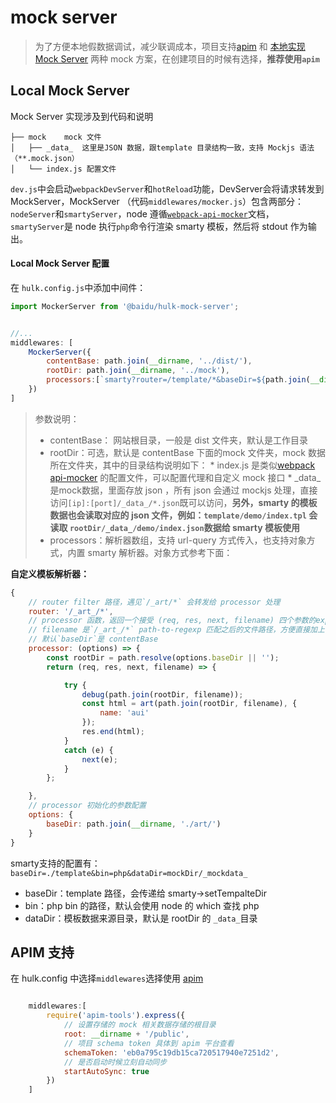# mock server
> 为了方便本地假数据调试，减少联调成本，项目支持[apim](http://apim.baidu.com/docs#%E5%87%86%E5%A4%87%E5%B7%A5%E4%BD%9C) 和 [本地实现 Mock Server](http://icode.baidu.com/repos/baidu/hulk/mock-server/tree/master) 两种 mock 方案，在创建项目的时候有选择，**推荐使用`apim`**

## Local Mock Server
Mock Server 实现涉及到代码和说明
```
├── mock    mock 文件
│   ├── _data_  这里是JSON 数据，跟template 目录结构一致，支持 Mockjs 语法（**.mock.json）
│   └── index.js 配置文件

```

`dev.js`中会启动`webpackDevServer`和`hotReload`功能，DevServer会将请求转发到 MockServer，MockServer （代码`middlewares/mocker.js`）包含两部分：`nodeServer`和`smartyServer`，node 遵循[`webpack-api-mocker`](https://github.com/jaywcjlove/webpack-api-mocker/)文档，`smartyServer`是 node 执行`php`命令行渲染 smarty 模板，然后将 stdout 作为输出。

#### Local Mock Server 配置
在 `hulk.config.js`中添加中间件：

```js
import MockerServer from '@baidu/hulk-mock-server';


//...
middlewares: [
    MockerServer({
        contentBase: path.join(__dirname, '../dist/'),
        rootDir: path.join(__dirname, '../mock'),
        processors:[`smarty?router=/template/*&baseDir=${path.join(__dirname, '../dist/template')}&dataDir=${path.join(__dirname, '../mock/_data_')}`]
    })
]
```

> 参数说明：
> * contentBase： 网站根目录，一般是 dist 文件夹，默认是工作目录
> * rootDir：可选，默认是 contentBase 下面的mock 文件夹，mock 数据所在文件夹，其中的目录结构说明如下：
>       * index.js 是类似[webpack api-mocker](https://github.com/jaywcjlove/webpack-api-mocker/) 的配置文件，可以配置代理和自定义 mock 接口
>       * _data\_ 是mock数据，里面存放 json ，所有 json 会通过 mockjs 处理，直接访问`[ip]:[port]/_data_/*.json`既可以访问，**另外，smarty 的模板数据也会读取对应的 json 文件，例如：`template/demo/index.tpl` 会读取 `rootDir/_data_/demo/index.json`数据给 smarty 模板使用**
> * processors：解析器数组，支持 url-query 方式传入，也支持对象方式，内置 smarty 解析器。对象方式参考下面：


**自定义模板解析器：**

```js
{
    // router filter 路径，遇见`/_art/*` 会转发给 processor 处理
    router: '/_art_/*',
    // processor 函数，返回一个接受 (req, res, next, filename) 四个参数的express中间件函数；
    // filename 是`/_art_/*` path-to-regexp 匹配之后的文件路径，方便直接加上`baseDir`获取文件地址使用。
    // 默认`baseDir`是 contentBase
    processor: (options) => {
        const rootDir = path.resolve(options.baseDir || '');
        return (req, res, next, filename) => {

            try {
                debug(path.join(rootDir, filename));
                const html = art(path.join(rootDir, filename), {
                    name: 'aui'
                });
                res.end(html);
            }
            catch (e) {
                next(e);
            }
        };

    },
    // processor 初始化的参数配置
    options: {
        baseDir: path.join(__dirname, './art/')
    }
}
```


smarty支持的配置有：`baseDir=./template&bin=php&dataDir=mockDir/_mockdata_`

* baseDir：template 路径，会传递给 smarty->setTempalteDir
* bin：php bin 的路径，默认会使用 node 的 which 查找 php
* dataDir：模板数据来源目录，默认是 rootDir 的 `_data_`目录

## APIM 支持
在 hulk.config 中选择`middlewares`选择使用 [apim](http://apim.baidu.com/docs#%E5%87%86%E5%A4%87%E5%B7%A5%E4%BD%9C)

```js

    middlewares:[
        require('apim-tools').express({
            // 设置存储的 mock 相关数据存储的根目录
            root: __dirname + '/public',
            // 项目 schema token 具体到 apim 平台查看
            schemaToken: 'eb0a795c19db15ca720517940e7251d2',
            // 是否启动时候立刻自动同步
            startAutoSync: true
        })
    ]
```




